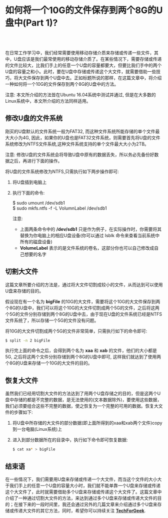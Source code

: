 # 如何将一个10G的文件保存到两个8G的U盘中(Part 1)?
<!--
2017-03-26
--><br /><br />

在日常工作学习中，我们经常需要使用移动存储介质来存储或传递一些文件，其中，U盘应该是我们最常使用的移动存储介质了。在某些情况下，需要存储或传递的文件比较大，比我们手上的任意一个U盘的容量都要大，但要比我们手中的两个U盘的容量之和小。此时，要在U盘中存储或传递这个大文件，就需要借助一些技巧，将大文件保存到两个U盘中去。正如标题所说的那样，在这篇文章中，将介绍一种如何将一个10G的文件保存到两个8G的U盘中的方法。  

注意: 本文所介绍的方法皆在Ubuntu 16.04系统中测试并通过, 但是在大多数的Linux系统中，本文所介绍的方法同样适用。    

## 修改U盘的文件系统

刚买的U盘默认的文件系统一般为FAT32, 而这种文件系统所能存储的单个文件最大大小为4G, 因此，如果你的U盘也是FAT32文件系统，则需要首先将U盘的文件系统修改为NTFS文件系统,这种文件系统支持的单个文件最大大小为2TB。

注意: 修改U盘的文件系统会将导致U盘中原有的数据丢失，所以务必先备份好数据之后，再进行下面的操作。   

将U盘的文件系统修改为NTFS,只需执行如下两步操作即可:   

1. 将U盘插到电脑上
2. 执行下面的命令:
   
   $ sudo umount /dev/sdb1     
   $ sudo mkfs.ntfs -f -L VolumnLabel /dev/sdb1

   注意: 
   
   - 上面两条命令中的 **/dev/sdb1** 只是作为例子，在实际操作时，你需要将其替换为你电脑上的相应U盘设备(你可以通过 lsblk 命令来查看当前系统中所有的磁盘设备)   
   - **VolumeLabel** 表示的是文件系统的卷名，这部分你也可以自己修改成自己想要的名字

## 切割大文件

这篇文章所要介绍的方法是，通过将大文件切割成较小的文件，从而达到可以使用U盘来存储的目的。    

假设现在有一个名为 **bigFile** 的10G的大文件，需要将这个10G的大文件保存到两个8G的U盘中，我们可以将这个10G的大文件切割成两个5G的文件，之后将这两个5G的文件分别存储到两个8G的U盘中去，由于现在U盘的文件系统已经是NTFS文件系统了，所以存储一个5G的文件没有问题。    

将10G的大文件切割成两个5G的文件非常简单，只需执行如下的命令即可:   

```bash
$ split -n 2 bigFile
```
执行完上面的命令之后，会得到两个名为 **xaa** 和 **xab** 的文件，他们的大小都是5G, 之后将这两个文件分别存储到两个8G的U盘中即可, 这样我们就达到了使用两个8G的U盘来存储一个10G的大文件的目的。   

## 恢复大文件

虽然我们已经用切割大文件的方法达到了用两个U盘存储之的目的，但是这两个U盘中存储的都是不完整的数据，是无法使用的(文本数据除外)，要使用这些数据，我们必须要组合这些不完整的数据，使之恢复为一个完整的可用的数据。恢复大文件的步骤如下:   

1. 将U盘中所存储的大文件的部分数据(即上面所得到的xaa和xab两个文件)copy到一台电脑(Linux系统)上
2. 进入到部分数据所在的目录中，执行如下命令即可恢复数据:   
   
   ```bash
   $ cat xa* > bigFile
   ```

## 结束语

在一些情况下，我们需要用U盘来存储或传递一个大文件，而当这个文件的大小大于我们手上的任意一个U盘的容量大小时，我们就不能单靠一个U盘来存储或传递这个大文件了，此时就需要借助多个U盘来存储或传递这个大文件了。这篇文章中介绍了一种通过切割大文件的方法，来达到通过多个U盘来存储或传递大文件的目的；在接下来的一段时间里，我还会通过另外的几篇文章来介绍通过多个U盘来存储或传递大文件的其它方法，同时，希望你可以持续关注 **[TechForGeek](https://www.techforgeek.info)**.    
